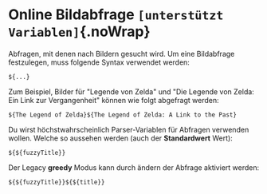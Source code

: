 # Online Bildabfrage `[unterstützt Variablen]`{.noWrap}

Abfragen, mit denen nach Bildern gesucht wird. Um eine Bildabfrage festzulegen, muss folgende Syntax verwendet werden:
```
${...}
```
Zum Beispiel, Bilder für "Legende von Zelda" und "Die Legende von Zelda: Ein Link zur Vergangenheit" können wie folgt abgefragt werden:
```
${The Legend of Zelda}${The Legend of Zelda: A Link to the Past}
```
Du wirst höchstwahrscheinlich Parser-Variablen für Abfragen verwenden wollen. Welche so aussehen werden (auch der **Standardwert** Wert):
```
${${fuzzyTitle}}
```
Der Legacy **greedy** Modus kann durch ändern der Abfrage aktiviert werden:
```
${${fuzzyTitle}}${${title}}
```
